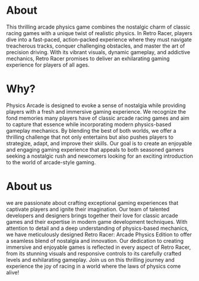 # About

This thrilling arcade physics game combines the nostalgic charm of classic racing games with a unique twist of realistic physics. In Retro Racer, players dive into a fast-paced, action-packed experience where they must navigate treacherous tracks, conquer challenging obstacles, and master the art of precision driving. With its vibrant visuals, dynamic gameplay, and addictive mechanics, Retro Racer promises to deliver an exhilarating gaming experience for players of all ages.

# Why?

 Physics Arcade is designed to evoke a sense of nostalgia while providing players with a fresh and immersive gaming experience. We recognize the fond memories many players have of classic arcade racing games and aim to capture that essence while incorporating modern physics-based gameplay mechanics. By blending the best of both worlds, we offer a thrilling challenge that not only entertains but also pushes players to strategize, adapt, and improve their skills. Our goal is to create an enjoyable and engaging gaming experience that appeals to both seasoned gamers seeking a nostalgic rush and newcomers looking for an exciting introduction to the world of arcade-style gaming.

 # About us

 we are passionate about crafting exceptional gaming experiences that captivate players and ignite their imagination. Our team of talented developers and designers brings together their love for classic arcade games and their expertise in modern game development techniques. With attention to detail and a deep understanding of physics-based mechanics, we have meticulously designed Retro Racer: Arcade Physics Edition to offer a seamless blend of nostalgia and innovation. Our dedication to creating immersive and enjoyable games is reflected in every aspect of Retro Racer, from its stunning visuals and responsive controls to its carefully crafted levels and exhilarating gameplay. Join us on this thrilling journey and experience the joy of racing in a world where the laws of physics come alive!
